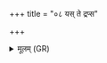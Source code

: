 +++
title = "०८ यस् ते द्रप्स"

+++
<details><summary>मूलम् (GR)</summary>

+++(PSK 20.12.8)+++यस् ते द्रप्स स्कन्दति यस् ते अंशुर्  
बाहुच्युतो धिषणाया उपस्थात् ।  
अध्वर्योर् वा परि यः पवित्रात्  
तं ते जुहोमि मनसा वषट्कृतम् ॥
</details>